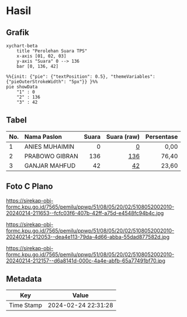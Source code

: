 # Hasil

## Grafik

```mermaid
xychart-beta
    title "Perolehan Suara TPS"
    x-axis [01, 02, 03]
    y-axis "Suara" 0 --> 136
    bar [0, 136, 42]
```

```mermaid
%%{init: {"pie": {"textPosition": 0.5}, "themeVariables": {"pieOuterStrokeWidth": "5px"}} }%%
pie showData
    "1" : 0
    "2" : 136
    "3" : 42
```

## Tabel

| No. | Nama Paslon    | Suara | Suara (raw) | Persentase |
|:--- |:-------------- | -----:| -----------:| ----------:|
| 1   | ANIES MUHAIMIN | 0     | [0][p-1]    | 0,00       |
| 2   | PRABOWO GIBRAN | 136   | [136][p-2]  | 76,40      |
| 3   | GANJAR MAHFUD  | 42    | [42][p-3]   | 23,60      |


[p-1]: https://github.com/gigit-pemilu/pemilu-2024-51-bali/blob/main/pilpres/hitung-suara/sub/51-bali/sub/08-buleleng/sub/05-sukasada/sub/2002-wanagiri/sub/010-tps/sub/paslon-1.txt
[p-2]: https://github.com/gigit-pemilu/pemilu-2024-51-bali/blob/main/pilpres/hitung-suara/sub/51-bali/sub/08-buleleng/sub/05-sukasada/sub/2002-wanagiri/sub/010-tps/sub/paslon-2.txt
[p-3]: https://github.com/gigit-pemilu/pemilu-2024-51-bali/blob/main/pilpres/hitung-suara/sub/51-bali/sub/08-buleleng/sub/05-sukasada/sub/2002-wanagiri/sub/010-tps/sub/paslon-3.txt

## Foto C Plano

https://sirekap-obj-formc.kpu.go.id/7565/pemilu/ppwp/51/08/05/20/02/5108052002010-20240214-211653--fcfc03f6-407b-42ff-a75d-e4548fc94b4c.jpg

https://sirekap-obj-formc.kpu.go.id/7565/pemilu/ppwp/51/08/05/20/02/5108052002010-20240214-212053--dea4e113-79da-4d66-abba-55dad877582d.jpg

https://sirekap-obj-formc.kpu.go.id/7565/pemilu/ppwp/51/08/05/20/02/5108052002010-20240214-212157--d6a8141d-000c-4a4e-abfb-65a77491bf70.jpg


## Metadata

| Key        | Value               |
| ---------- | ------------------- |
| Time Stamp | 2024-02-24 22:31:28 |



